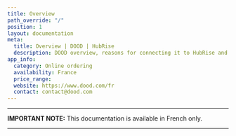 ```yaml
---
title: Overview
path_override: "/"
position: 1
layout: documentation
meta:
  title: Overview | DOOD | HubRise
  description: DOOD overview, reasons for connecting it to HubRise and summary of integrated features. Synchronise data between your EPOS and your apps.
app_info:
  category: Online ordering
  availability: France
  price_range: 
  website: https://www.dood.com/fr
  contact: contact@dood.com
---
```


---

**IMPORTANT NOTE:** This documentation is available <Link to="/fr/apps/dood" addLocalePrefix={false}>in French only</Link>.

---
